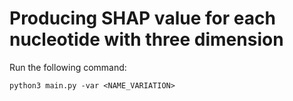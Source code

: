 # Producing SHAP value for each nucleotide with three dimension

Run the following command:
```
python3 main.py -var <NAME_VARIATION>
```